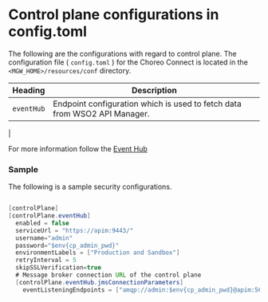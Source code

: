# Control plane configurations in config.toml

The following are the configurations with regard to control plane. The configuration file ( `config.toml` ) for the Choreo Connect is located in the `<MGW_HOME>/resources/conf` directory.

|Heading|Description|
|-----------|-----------|
|`eventHub`  | Endpoint configuration which is used to fetch data from WSO2 API Manager.
|

For more information follow the [Event Hub]({{base_path}}/deploy-and-publish/deploy-on-gateway/api-microgateway/concepts/event-hub-subscription-validation/#the-event-hub)

### Sample

The following is a sample security configurations.

``` java

[controlPlane]
[controlPlane.eventHub]
  enabled = false
  serviceUrl = "https://apim:9443/"
  username="admin"
  password="$env{cp_admin_pwd}"
  environmentLabels = ["Production and Sandbox"]
  retryInterval = 5
  skipSSLVerification=true
  # Message broker connection URL of the control plane
  [controlPlane.eventHub.jmsConnectionParameters]
    eventListeningEndpoints = ["amqp://admin:$env{cp_admin_pwd}@apim:5672?retries='10'&connectdelay='30'"]
```
